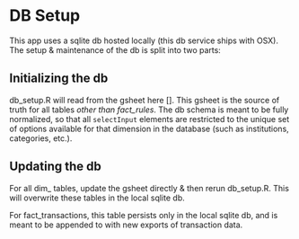 # DB Setup

This app uses a sqlite db hosted locally (this db service ships with OSX). The setup & maintenance of the db is split into two parts:

## Initializing the db

db_setup.R will read from the gsheet here []. This gsheet is the source of truth for all tables _other than fact_rules_. The db schema is meant to be fully normalized, so that all `selectInput` elements are restricted to the unique set of options available for that dimension in the database (such as institutions, categories, etc.).

## Updating the db

For all dim_ tables, update the gsheet directly & then rerun db_setup.R. This will overwrite these tables in the local sqlite db.

For fact_transactions, this table persists only in the local sqlite db, and is meant to be appended to with new exports of transaction data.
